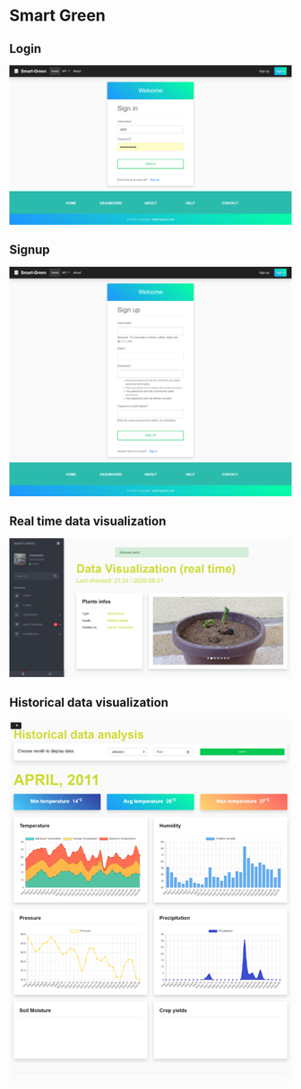 # Smart Green
## Login
![SmartGreen login page](screenshots/login.png)

## Signup
![SmartGreen signup page](screenshots/signup.png)

## Real time data visualization
![SmartGreen real time data visualization](screenshots/Dashboard-rt.png)

## Historical data visualization
![SmartGreen historical data visualization](screenshots/dashboard-historical-data.png)
